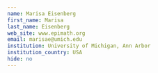 ```yaml
---
name: Marisa Eisenberg
first_name: Marisa
last_name: Eisenberg
web_site: www.epimath.org
email: marisae@umich.edu
institution: University of Michigan, Ann Arbor
institution_country: USA
hide: no
---
```


